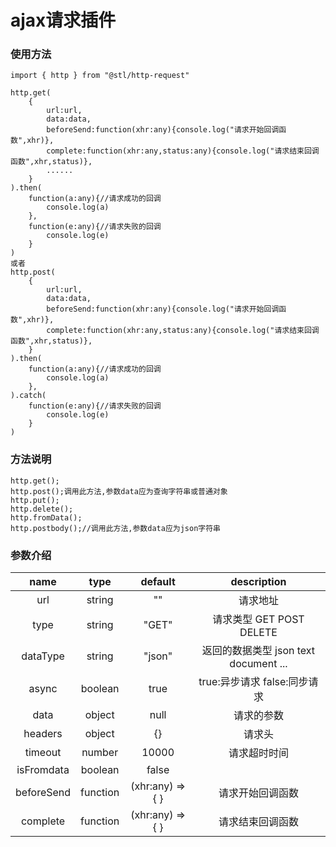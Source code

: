 # ajax请求插件

### 使用方法
```
import { http } from "@stl/http-request"

http.get(
    {
        url:url,
        data:data,
        beforeSend:function(xhr:any){console.log("请求开始回调函数",xhr)},
        complete:function(xhr:any,status:any){console.log("请求结束回调函数",xhr,status)},
        ......
    }
).then(
    function(a:any){//请求成功的回调
        console.log(a)
    },
    function(e:any){//请求失败的回调
        console.log(e)
    }
)
或者
http.post(
    {
        url:url,
        data:data,
        beforeSend:function(xhr:any){console.log("请求开始回调函数",xhr)},
        complete:function(xhr:any,status:any){console.log("请求结束回调函数",xhr,status)},
    }
).then(
    function(a:any){//请求成功的回调
        console.log(a)
    },
).catch(
    function(e:any){//请求失败的回调
        console.log(e)
    }
)
```

### 方法说明
```
http.get();
http.post();调用此方法,参数data应为查询字符串或普通对象
http.put();
http.delete();
http.fromData();
http.postbody();//调用此方法,参数data应为json字符串
```

### 参数介绍
|  name         |  type     |  default    |  description                                                                                   |
| :----------:  | :-------: |  :--------: |  :------------------------------------------------------------------------------------------:  |
|  url          |  string   |     ""      |  请求地址                                                                   |
|  type         |  string   |    "GET"    |  请求类型 GET POST DELETE     |
|  dataType     |  string   |     "json"  |  返回的数据类型 json text document ...                                      |
|  async        |  boolean  |    true     |  true:异步请求 false:同步请求    |
|  data         |  object   |     null    |  请求的参数                                                                 |
|  headers      |  object   |     {}      |  请求头                                                    |
|  timeout      |  number   |     10000   |  请求超时时间                                                      |
|  isFromdata  |  boolean  |     false    |                             |
|  beforeSend  |  function  |  (xhr:any) => { }    |       请求开始回调函数                      |
|  complete  |  function  |  (xhr:any) => { }    |       请求结束回调函数                      |

